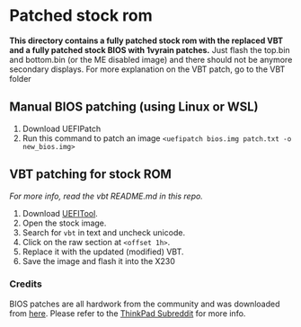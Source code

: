 # Patched stock rom
**This directory contains a fully patched stock rom with the replaced VBT and a fully patched stock BIOS with 1vyrain patches.**
Just flash the top.bin and bottom.bin (or the ME disabled image) and there should not be anymore secondary displays.
For more explanation on the VBT patch, go to the VBT folder

## Manual BIOS patching (using Linux or WSL)
1. Download UEFIPatch
1. Run this command to patch an image `<uefipatch bios.img patch.txt -o new_bios.img>`

## VBT patching for stock ROM
*For more info, read the vbt README.md in this repo.*
1. Download [UEFITool](https://github.com/LongSoft/UEFITool).
1. Open the stock image.
1. Search for `vbt` in text and uncheck unicode.
1. Click on the raw section at `<offset 1h>`. 
1. Replace it with the updated (modified) VBT.
1. Save the image and flash it into the X230

### Credits
BIOS patches are all hardwork from the community and was downloaded from [here](http://paranoid.anal-slavery.com/biosmods.html). Please refer to the [ThinkPad Subreddit](https://www.reddit.com/r/thinkpad) for more info.
